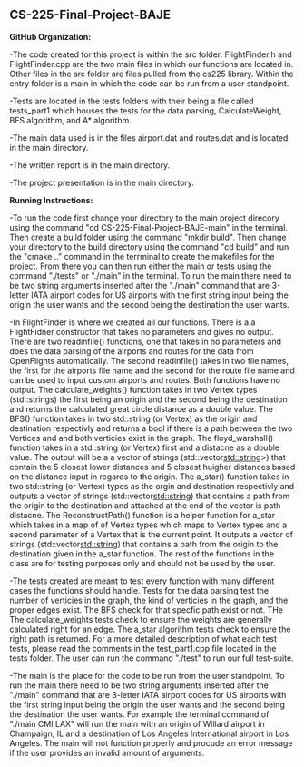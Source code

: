 ## CS-225-Final-Project-BAJE

<b>GitHub Organization:</b>
  
 -The code created for this project is within the src folder. FlightFinder.h and FlightFinder.cpp are the two main files in which our functions are located in. Other files in the src folder are files pulled from the cs225 library. Within the entry folder is a main in which the code can be run from a user standpoint.
 
 -Tests are located in the tests folders with their being a file called tests_part1 which houses the tests for the data parsing, CalculateWeight, BFS algorithm, and A* algorithm. 

-The main data used is in the files airport.dat and routes.dat and is located in the main directory.

-The written report is in the main directory.

-The project presentation is in the main directory.


<b>Running Instructions:</b>

 -To run the code first change your directory to the main project direcory using the command "cd CS-225-Final-Project-BAJE-main" in the terminal. Then create a build folder using the command "mkdir build". Then change your directory to the build directory using the command "cd build" and run the "cmake .." command in the terrminal to create the makefiles for the project. From there you can then run either the main or tests using the command "./tests" or "./main" in the terminal. To run the main there need to be two string arguments inserted after the "./main" command that are 3-letter IATA airport codes for US airports with the first string input being the origin the user wants and the second being the destination the user wants.
 
 -In FlightFinder is where we created all our functions. There is a a FlightFidner constructor that takes no parameters and gives no output. There are two readinfile() functions, one that takes in no parameters and does the data parsing of the airports and routes for the data from OpenFlights automatically. The second readinfile() takes in two file names, the first for the airports file name and the second for the route file name and can be used to input custom airports and routes. Both functions have no output. The calculate_weights() function takes in two Vertex types (std::strings) the first being an origin and the second being the destination and returns the calculated great circle distance as a double value. The BFS() function takes in two std::string (or Vertex) as the origin and destination respectivly and returns a bool if there is a path between the two Vertices and and both verticies exist in the graph. The floyd_warshall() function takes in a std::string (or Vertex) first and a distacne as a double value. The output will be a a vector of strings (std::vector<std::string>>) that contain the 5 closest lower distances and 5 closest huigher distances based on the distance input in regards to the origin. The a_star() function takes in two std::string (or Vertex) types as the orgin and destination respectivly and outputs a vector of strings (std::vector<std::string>) that contains a path from the origin to the destination and attached at the end of the vector is path distacne. The ReconstructPath() function is a helper function for a_star which takes in a map of of Vertex types which maps to Vertex types and a second parameter of a Vertex that is the current point. It outputs a vector of strings (std::vector<std::string>) that contains a path from the origin to the destination given in the a_star function. The rest of the functions in the class are for testing purposes only and should not be used by the user.
 
 -The tests created are meant to test every function with many different cases the functions should handle. Tests for the data parsing test the number of verticies in the graph, the kind of verticies in the graph, and the proper edges exist. The BFS check for that specfic path exist or not. THe The calculate_weights tests check to ensure the weights are generally calculated right for an edge. The a_star algorithm tests check to ensure the right path is returned. For a more detailed description of what each test tests, please read the comments in the test_part1.cpp file located in the tests folder. The user can run the command "./test" to run our full test-suite.
  
 -The main is the place for the code to be run from the user standpoint. To run the main there need to be two string arguments inserted after the "./main" command that are 3-letter IATA airport codes for US airports with the first string input being the origin the user wants and the second being the destination the user wants. For example the terminal command of "./main CMI LAX" will run the main with an origin of Willard airport in Champaign, IL and a destination of Los Angeles International airport in Los Angeles. The main will not function properly and procude an error message if the user provides an invalid amount of arguments.
